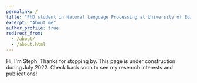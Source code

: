 ```yaml
---
permalink: /
title: "PhD student in Natural Language Processing at University of Edinburgh"
excerpt: "About me"
author_profile: true
redirect_from: 
  - /about/
  - /about.html
---
```


Hi, I'm Steph. Thanks for stopping by. This page is under construction during July 2022. Check back soon to see my research interests and publications!
